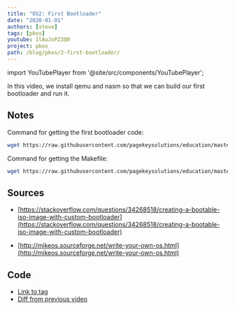 ```yaml
---
title: "OS2: First Bootloader"
date: "2020-01-01"
authors: [steve]
tags: [pkos]
youtube: 1lAuJoPZ3Q0
project: pkos
path: /blog/pkos/2-first-bootloader/
---
```


import YouTubePlayer from '@site/src/components/YouTubePlayer';

<YouTubePlayer youtubeLink={frontmatter.youtube} />

In this video, we install qemu and nasm so that we can build our first bootloader and run it.

<!--truncate-->

## Notes

Command for getting the first bootloader code:

```bash
wget https://raw.githubusercontent.com/pagekeysolutions/education/master/OS/video2/first.asm
```

Command for getting the Makefile:

```bash
wget https://raw.githubusercontent.com/pagekeysolutions/education/master/OS/video2/Makefile
```

## Sources

* [https://stackoverflow.com/questions/34268518/creating-a-bootable-iso-image-with-custom-bootloader](https://stackoverflow.com/questions/34268518/creating-a-bootable-iso-image-with-custom-bootloader)

* [http://mikeos.sourceforge.net/write-your-own-os.html](http://mikeos.sourceforge.net/write-your-own-os.html)

## Code

- [Link to tag](https://github.com/pagekeysolutions/pkos/releases/tag/vid%2Fos002)
- [Diff from previous video](https://github.com/pagekeysolutions/pkos/compare/vid/os001..vid/os002)